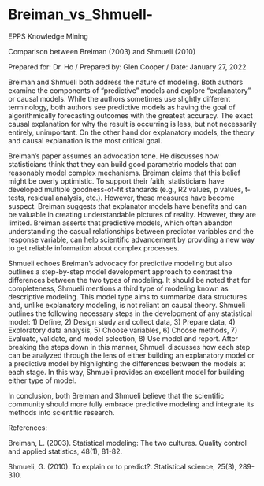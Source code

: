 # Breiman_vs_Shmuell-

EPPS Knowledge Mining

Comparison between Breiman (2003) and Shmueli (2010)

Prepared for: Dr. Ho / Prepared by: Glen Cooper / Date: January 27, 2022


Breiman and Shmueli both address the nature of modeling.  Both authors examine the components of “predictive” models and explore “explanatory” or causal models.  While the authors sometimes use slightly different terminology, both authors see predictive models as having the goal of algorithmically forecasting outcomes with the greatest accuracy.  The exact causal explanation for why the result is occurring is less, but not necessarily entirely, unimportant.  On the other hand dor explanatory models, the theory and causal explanation is the most critical goal.

Breiman’s paper assumes an advocation tone.  He discusses how statisticians think that they can build good parametric models that can reasonably model complex mechanisms.  Breiman claims that this belief might be overly optimistic.  To support their faith, statisticians have developed multiple goodness-of-fit standards (e.g., R2 values, p values, t-tests, residual analysis, etc.).  However, these measures have become suspect.  Breiman suggests that explanator models have benefits and can be valuable in creating understandable pictures of reality.  However, they are limited.  Breiman asserts that predictive models, which often abandon understanding the casual relationships between predictor variables and the response variable, can help scientific advancement by providing a new way to get reliable information about complex processes.

Shmueli echoes Breiman’s advocacy for predictive modeling but also outlines a step-by-step model development approach to contrast the differences between the two types of modeling.  It should be noted that for completeness, Shmueli mentions a third type of modeling known as descriptive modeling.  This model type aims to summarize data structures and, unlike explanatory modeling, is not reliant on causal theory.  Shmueli outlines the following necessary steps in the development of any statistical model: 1) Define, 2) Design study and collect data, 3) Prepare data, 4) Exploratory data analysis, 5) Choose variables, 6) Choose methods, 7) Evaluate, validate, and model selection, 8) Use model and report.  After breaking the steps down in this manner, Shmueli discusses how each step can be analyzed through the lens of either building an explanatory model or a predictive model by highlighting the differences between the models at each stage.  In this way, Shmueli provides an excellent model for building either type of model.

In conclusion, both Breiman and Shmueli believe that the scientific community should more fully embrace predictive modeling and integrate its methods into scientific research.

References:

Breiman, L. (2003). Statistical modeling: The two cultures. Quality control and applied statistics, 48(1), 81-82.

Shmueli, G. (2010). To explain or to predict?. Statistical science, 25(3), 289-310.

